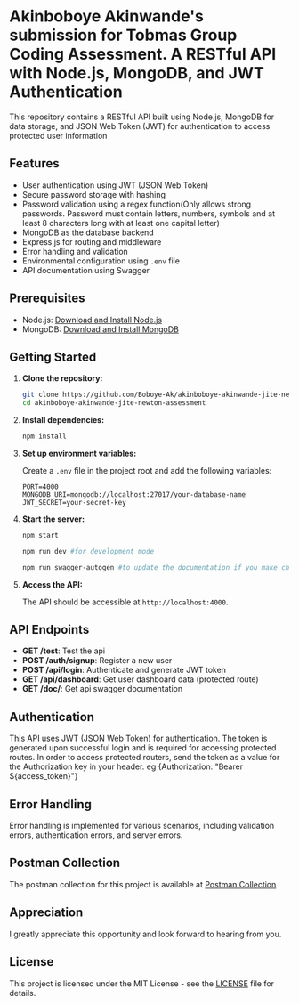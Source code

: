 # Akinboboye Akinwande's submission for Tobmas Group Coding Assessment. A RESTful API with Node.js, MongoDB, and JWT Authentication

This repository contains a RESTful API built using Node.js, MongoDB for data storage, and JSON Web Token (JWT) for authentication to access protected user information

## Features

- User authentication using JWT (JSON Web Token)
- Secure password storage with hashing
- Password validation using a regex function(Only allows strong passwords. Password must contain letters, numbers, symbols and at least 8 characters long with at least one capital letter)
- MongoDB as the database backend
- Express.js for routing and middleware
- Error handling and validation
- Environmental configuration using `.env` file
- API documentation using Swagger

## Prerequisites

- Node.js: [Download and Install Node.js](https://nodejs.org/)
- MongoDB: [Download and Install MongoDB](https://www.mongodb.com/try/download/community)

## Getting Started

1. **Clone the repository:**

   ```bash
   git clone https://github.com/Boboye-Ak/akinboboye-akinwande-jite-newton-assessment
   cd akinboboye-akinwande-jite-newton-assessment
   ```

2. **Install dependencies:**

   ```bash
   npm install
   ```

3. **Set up environment variables:**

   Create a `.env` file in the project root and add the following variables:

   ```plaintext
   PORT=4000
   MONGODB_URI=mongodb://localhost:27017/your-database-name
   JWT_SECRET=your-secret-key
   ```

4. **Start the server:**

   ```bash
   npm start
   ```

   ```bash
   npm run dev #for development mode
   ```

   ```bash
   npm run swagger-autogen #to update the documentation if you make changes
   ```

5. **Access the API:**

   The API should be accessible at `http://localhost:4000`.

## API Endpoints

- **GET /test**: Test the api
- **POST /auth/signup**: Register a new user
- **POST /api/login**: Authenticate and generate JWT token
- **GET /api/dashboard**: Get user dashboard data (protected route)
- **GET /doc/**: Get api swagger documentation

## Authentication

This API uses JWT (JSON Web Token) for authentication. The token is generated upon successful login and is required for accessing protected routes. In order to access protected routers, send the token as a value for the Authorization key in your header. eg {Authorization: "Bearer ${access_token}"}

## Error Handling

Error handling is implemented for various scenarios, including validation errors, authentication errors, and server errors.

## Postman Collection

The postman collection for this project is available at [Postman Collection](https://www.postman.com/planetary-rocket-306155/workspace/public-workspace/collection/18499196-6eb87ad3-f9f6-40b3-a384-115cfbc34d03?action=share&creator=18499196)

## Appreciation

I greatly appreciate this opportunity and look forward to hearing from you.

## License

This project is licensed under the MIT License - see the [LICENSE](LICENSE) file for details.
